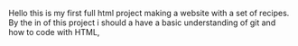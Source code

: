 Hello this is my first full html project making 
a website with a set of recipes. By the in of this project i should a have a basic understanding of git and how to code with HTML,